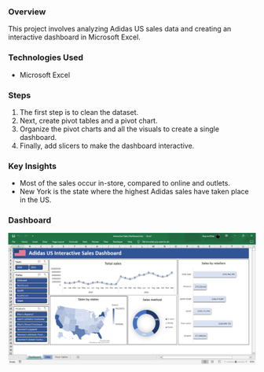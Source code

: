### Overview
This project involves analyzing Adidas US sales data and creating an interactive dashboard in Microsoft Excel.

### Technologies Used
- Microsoft Excel

### Steps
1. The first step is to clean the dataset.
2. Next, create pivot tables and a pivot chart.
3. Organize the pivot charts and all the visuals to create a single dashboard.
4. Finally, add slicers to make the dashboard interactive.

### Key Insights
- Most of the sales occur in-store, compared to online and outlets.
- New York is the state where the highest Adidas sales have taken place in the US.

### Dashboard
![Image alt text](https://github.com/aravindbc/Data-Analysis-Projects/blob/2639aa9e90832a6476099cb344b1447988336d6a/Adidas%20Sales%20Analysis/Adidas_Sales_Dashboard.png)
